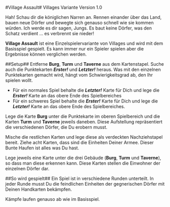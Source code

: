 #Village Assault#
Villages Variante Version 1.0

Hah! Schau dir die königlichen Narren an. Rennen einander über das Land, bauen neue Dörfer und bewegte sich genauso schnell wie sie kommen würden. Ich werde es dir sagen, Jungs. Es baut keine Dörfer, was den Schatz verdient ... es verbrennt sie nieder!

**Village Assault** ist eine Einzelspielervariante von Villages und wird mit dem Basisspiel gespielt. Es kann immer nur ein Spieler spielen aber die Ergebnisse können verglichen werden.

##Setup##
Entferne **Burg**, **Turm** und **Taverne** aus dem Kartenstapel. Suche auch die Punktekarten _**Erster!**_ und _**Letzter!**_ heraus. Was mit den einzelnen Punktekarten gemacht wird, hängt vom Schwierigkeitsgrad ab, den Ihr spielen wollt.

-	Für ein normales Spiel behalte die _**Letzter!**_ Karte für Dich und lege die _**Erster!**_ Karte an das obere Ende des Spielbereiches
-	Für ein schweres Spiel behalte die _**Erster!**_ Karte für Dich und lege die _**Letzter!**_ Karte an das obere Ende des Spielbereiches.

Lege die Karte **Burg** unter die Punktekarte im oberen Spielbereich und die Karten **Turm** und **Taverne** jeweils daneben. Diese Aufstellung repräsentiert die verschiedenen Dörfer, die Du erobern musst.

Mische die restlichen Karten und lege diese als verdeckten Nachziehstapel bereit. Ziehe acht Karten, dass sind die Einheiten Deiner Armee. Dieser Bunte Haufen ist alles was Du hast.

Lege jeweils eine Karte unter die drei Gebäude (**Burg**, **Turm** und **Taverne**), so dass man diese erkennen kann. Diese Karten stellen die Einwohner der einzelnen Dörfer dar.

##So wird gespielt##
Ein Spiel ist in verschiedene Runden unterteilt. In jeder Runde musst Du die feindlichen Einheiten der gegnerischen Dörfer mit Deinen Handkarten bekämpfen.

Kämpfe laufen genauso ab wie im Basisspiel.
